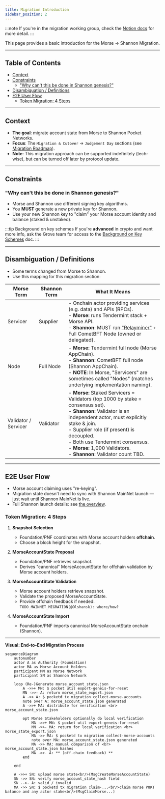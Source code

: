 ```yaml
---
title: Migration Introduction
sidebar_position: 2
---
```


:::note
If you're in the migration working group, check the [Notion docs](https://www.notion.so/buildwithgrove/Morse-to-Shannon-Migration-173a36edfff6809cb1cbe10827c040de?pvs=4) for more detail.
:::

This page provides a basic introduction for the Morse -> Shannon Migration.

---

## Table of Contents <!-- omit in toc -->

- [Context](#context)
- [Constraints](#constraints)
  - ["Why can't this be done in Shannon genesis?"](#why-cant-this-be-done-in-shannon-genesis)
- [Disambiguation / Definitions](#disambiguation--definitions)
- [E2E User Flow](#e2e-user-flow)
  - [Token Migration: 4 Steps](#token-migration-4-steps)

---

## Context

- **The goal**: migrate account state from Morse to Shannon Pocket Networks.
- **Focus**: The `Migration & Cutover` → `Judgement Day` sections (see [Migration Roadmap](./roadmap)).
- **Note**: This migration approach can be supported indefinitely (tech-wise), but can be turned off later by protocol update.

---

## Constraints

### "Why can't this be done in Shannon genesis?"

- Morse and Shannon use different signing key algorithms.
- You **MUST** generate a new private key for Shannon.
- Use your new Shannon key to "claim" your Morse account identity and balance (staked & unstaked).

:::tip Background on key schemes
If you're **advanced** in crypto and want more info, ask the Grove team for access to the [Background on Key Schemes](https://www.notion.so/buildwithgrove/Background-Addresses-Key-Schemes-175a36edfff680ff8f23fc7599fd9107?pvs=25) doc.
:::

---

## Disambiguation / Definitions

- Some terms changed from Morse to Shannon.
- Use this mapping for this migration section:

| Morse Term           | Shannon Term | What It Means                                                                                                                                                                                                                                                                                                                           |
| -------------------- | ------------ | --------------------------------------------------------------------------------------------------------------------------------------------------------------------------------------------------------------------------------------------------------------------------------------------------------------------------------------- |
| Servicer             | Supplier     | - Onchain actor providing services (e.g. data) and APIs (RPCs).<br />- **Morse**: runs Tendermint stack + Morse API.<br />- **Shannon**: MUST run ["Relayminer"](./../../1_operate/1_cheat_sheets/4_supplier_cheatsheet.md) + Full CometBFT Node (owned or delegated).                                                                  |
| Node                 | Full Node    | - **Morse**: Tendermint full node (Morse AppChain).<br />- **Shannon**: CometBFT full node (Shannon AppChain).<br />- **NOTE**: In Morse, "Servicers" are sometimes called "Nodes" (matches underlying implementation naming).                                                                                                          |
| Validator / Servicer | Validator    | - **Morse**: Staked Servicers = Validators (top 1000 by stake = consensus set).<br />- **Shannon**: Validator is an independent actor, must explicitly stake & join.<br />- Supplier role (if present) is decoupled.<br />- Both use Tendermint consensus.<br />- **Morse**: 1,000 Validators.<br />- **Shannon**: Validator count TBD. |

---

## E2E User Flow

- Morse account claiming uses "re-keying".
- Migration state doesn't need to sync with Shannon MainNet launch — just wait until Shannon MainNet is live.
- Full Shannon launch details: see [the overview](1_roadmap.md).

### Token Migration: 4 Steps

1. **Snapshot Selection**

   - Foundation/PNF coordinates with Morse account holders **offchain**.
   - Choose a block height for the snapshot.

2. **MorseAccountState Proposal**

   - Foundation/PNF retrieves snapshot.
   - Derives "canonical" MorseAccountState for offchain validation by Morse account holders.

3. **MorseAccountState Validation**

   - Morse account holders retrieve snapshot.
   - Validate the proposed MorseAccountState.
   - Provide offchain feedback if needed.
     `TODO_MAINNET_MIGRATION(@Olshansk): where/how?`

4. **MorseAccountState Import**
   - Foundation/PNF imports canonical MorseAccountState onchain (Shannon).

---

**Visual: End-to-End Migration Process**

```mermaid
sequenceDiagram
    autonumber
    actor A as Authority (Foundation)
    actor MA as Morse Account Holders
    participant MN as Morse Network
    participant SN as Shannon Network

    loop (Re-)Generate morse_account_state.json
        A ->>+ MN: $ pocket util export-geneis-for-reset
        MN ->>- A: return morse_state_export.json
        A ->> A: $ pocketd tx migration collect-morse-accounts
        note over A: morse_account_state.json generated
        A ->>+ MA: distribute for verification <br> morse_account_state.json

        opt Morse Stakeholders optionally do local verification
            MA ->>+ MN: $ pocket util export-geneis-for-reset
            MN ->>- MA: return for local verification <br> morse_state_export.json
            MA ->> MA: $ pocketd tx migration collect-morse-accounts
            note over MA: morse_account_state.json generated
            MA ->> MA: manual comparison of <br> morse_account_state.json hashes
            MA ->>- A: ** (off-chain feedback) **
        end

    end

    A ->>+ SN: upload morse state<br/>(MsgCreateMorseAccountState)
    SN ->> SN: verify morse_account_state_hash field
    SN -->- A: valid / invalid
    MA ->> SN: $ pocketd tx migration claim-...<br/>claim morse POKT balance and any actor stake<br/>(MsgClaimMorse...)
```
